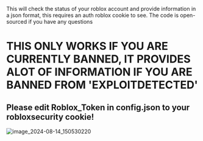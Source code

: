 This will check the status of your roblox account and provide information in a json format, this requires an auth roblox cookie to see. The code is open-sourced if you have any questions
# THIS ONLY WORKS IF YOU ARE CURRENTLY BANNED, IT PROVIDES ALOT OF INFORMATION IF YOU ARE BANNED FROM 'EXPLOITDETECTED'
## Please edit Roblox_Token in config.json to your robloxsecurity cookie!
![image_2024-08-14_150530220](https://github.com/user-attachments/assets/f187ab5b-2d20-4f0e-95b9-b66f3045f2bb)
